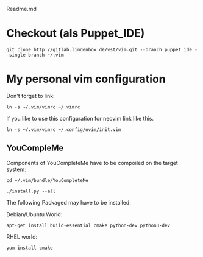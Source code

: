 Readme.md


# Checkout (als Puppet_IDE)

`git clone http://gitlab.lindenbox.de/vst/vim.git --branch puppet_ide --single-branch ~/.vim`





# My personal vim configuration

Don't forget to link:

`ln -s ~/.vim/vimrc ~/.vimrc`

If you like to use this configuration for neovim link like this.

`ln -s ~/.vim/vimrc ~/.config/nvim/init.vim`


## YouCompleMe 

Components of YouCompleteMe have to be compoiled on the target system:

`cd ~/.vim/bundle/YouCompleteMe`

`./install.py --all`

The following Packaged may have to be installed:


Debian/Ubuntu World:

`apt-get install build-essential cmake python-dev python3-dev`


RHEL world:

`yum install cmake`